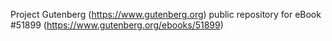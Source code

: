 Project Gutenberg (https://www.gutenberg.org) public repository for
eBook #51899 (https://www.gutenberg.org/ebooks/51899)
